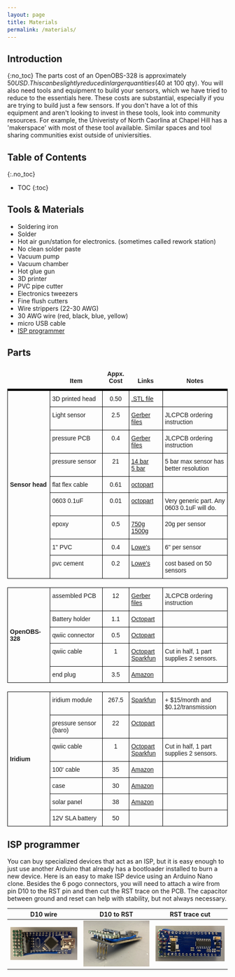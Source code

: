 ```yaml
---
layout: page
title: Materials
permalink: /materials/
---
```

## Introduction
{:no_toc}
The parts cost of an OpenOBS-328 is approximately $50 USD. This can be slightly reduced in larger quantities ($40 at 100 qty). You will also need tools and equipment to build your sensors, which we have tried to reduce to the essentials here. These costs are substantial, especially if you are trying to build just a few sensors. If you don't have a lot of this equipment and aren't looking to invest in these tools, look into community resources. For example, the Univeristy of North Caorlina at Chapel Hill has a 'makerspace' with most of these tool available. Similar spaces and tool sharing communities exist outside of univiersities. 

## Table of Contents 
{:.no_toc}
* TOC
{:toc}


## Tools & Materials
* Soldering iron
* Solder
* Hot air gun/station for electronics. (sometimes called rework station)
* No clean solder paste
* Vacuum pump
* Vacuum chamber
* Hot glue gun
* 3D printer
* PVC pipe cutter
* Electronics tweezers
* Fine flush cutters
* Wire strippers (22-30 AWG)
* 30 AWG wire (red, black, blue, yellow)
* micro USB cable
* [ISP programmer](#isp-programmer)

## Parts

<style type="text/css">
.tg  {border-collapse:collapse;border-spacing:0;}
.tg td{border-color:black;border-style:solid;border-width:1px;font-family:Arial, sans-serif;font-size:14px;
  overflow:hidden;padding:10px 5px;word-break:normal;}
.tg th{border-color:black;border-style:solid;border-width:1px;font-family:Arial, sans-serif;font-size:14px;
  font-weight:normal;overflow:hidden;padding:10px 5px;word-break:normal;}
.tg .tg-wp8o{border-color:#000000; text-align:center;vertical-align:top}
.tg .tg-73oq{border-color:#000000;text-align:left;vertical-align:top}
.tg .tg-jdb5{border-color:#000000;font-weight:bold;text-align:center;vertical-align:bottom; border-width: 0px 0px 5px 0px}
.tg .tg-1tol{border-color:#000000;font-weight:bold;text-align:left;vertical-align:middle}
.tg .tg-4e6d{border-color:#000000;color:#00E;text-align:left;text-decoration:underline;vertical-align:top}
.tg .tg-noSides{border-left:0px; border-right:0px}
</style>
<table class="tg">
<colgroup>
<col style="width: 15%">
<col style="width: 20%">
<col style="width: 10%">
<col style="width: 10%">
<col style="width: 20%">
</colgroup>
<thead>
  <tr>
    <th class="tg-jdb5"></th>
    <th class="tg-jdb5">Item</th>
    <th class="tg-jdb5">Appx. Cost</th>
    <th class="tg-jdb5">Links</th>
    <th class="tg-jdb5">Notes</th>
  </tr>
</thead>
<tbody>
  <tr>
    <td class="tg-1tol" rowspan="9">Sensor head</td>
    <td class="tg-73oq">3D printed head</td>
    <td class="tg-wp8o">0.50</td>
    <td class="tg-73oq"><a href="https://github.com/tedlanghorst/OpenOBS-328/blob/main/hardware/3D_print/sensor_head_single.stl" target="_blank" rel="noopener noreferrer">.STL file</a></td>
    <td class="tg-73oq"></td>
  </tr>
  <tr>
    <td class="tg-73oq">Light sensor</td>
    <td class="tg-wp8o">2.5</td>
    <td class="tg-73oq"><a href="https://github.com/tedlanghorst/OpenOBS-328/tree/main/hardware/PCBA/turbidity" target="_blank" rel="noopener noreferrer">Gerber files</a></td>
    <td class="tg-73oq">JLCPCB ordering instruction</td>
  </tr>
  <tr>
    <td class="tg-73oq">pressure PCB</td>
    <td class="tg-wp8o">0.4</td>
    <td class="tg-73oq"><a href="https://github.com/tedlanghorst/OpenOBS-328/tree/main/hardware/PCBA/pressure" target="_blank" rel="noopener noreferrer">Gerber files</a></td>
    <td class="tg-73oq">JLCPCB ordering instruction</td>
  </tr>
  <tr>
    <td class="tg-73oq">pressure sensor</td>
    <td class="tg-wp8o">21</td>
    <td class="tg-73oq"><a href="https://octopart.com/ms580314ba01-00-te+connectivity-59208930?r=sp" target="_blank" rel="noopener noreferrer">14 bar</a><br><a href="https://octopart.com/ms580305ba01-00-te+connectivity-59208929?r=sp" target="_blank" rel="noopener noreferrer">5 bar</a></td>
    <td class="tg-73oq">5 bar max sensor has better resolution</td>
  </tr>
  <tr>
    <td class="tg-73oq">flat flex cable</td>
    <td class="tg-wp8o">0.61</td>
    <td class="tg-73oq"><a href="https://octopart.com/search?q=5-1474644-0&currency=USD&specs=0" target="_blank" rel="noopener noreferrer">octopart</a></td>
    <td class="tg-73oq"></td>
  </tr>
  <tr>
    <td class="tg-73oq">0603 0.1uF</td>
    <td class="tg-wp8o">0.01</td>
    <td class="tg-73oq"><a href="https://octopart.com/cl10b104kb8nnwc-samsung-23795471?r=sp" target="_blank" rel="noopener noreferrer">octopart</a></td>
    <td class="tg-73oq">Very generic part. Any 0603 0.1uF will do.</td>
  </tr>
  <tr>
    <td class="tg-73oq">epoxy</td>
    <td class="tg-wp8o">0.5</td>
    <td class="tg-73oq"><a href="https://www.amazon.com/VViViD-Optically-Clear-2-Part-Coating/dp/B0797KW5JD/ref=sr_1_2?crid=3DGB62750R6T6&keywords=VViViD+Optically+Clear+2-Part+Epoxy+Hard+Gloss+Coating+Resin&qid=1683411866&sprefix=vvivid+optically+clear+2-part+epoxy+hard+gloss+coating+resin+750g+small+pack+%2Caps%2C99&sr=8-2" target="_blank" rel="noopener noreferrer">750g</a><br><a href="https://www.amazon.com/VViViD-Optically-Clear-2-Part-Coating/dp/B07RM5Z991/ref=sr_1_5?crid=3DGB62750R6T6&keywords=VViViD+Optically+Clear+2-Part+Epoxy+Hard+Gloss+Coating+Resin&qid=1683411946&sprefix=vvivid+optically+clear+2-part+epoxy+hard+gloss+coating+resin+750g+small+pack+%2Caps%2C99&sr=8-5" target="_blank" rel="noopener noreferrer">1500g</a></td>
    <td class="tg-73oq">20g per sensor</td>
  </tr>
  <tr>
    <td class="tg-73oq">1" PVC</td>
    <td class="tg-wp8o">0.4</td>
    <td class="tg-73oq"><a href="https://www.lowes.com/pd/Charlotte-Pipe-1-in-dia-x-10-ft-L-200-PSI-SDR-21-PVC-Pipe/1000080801" target="_blank" rel="noopener noreferrer">Lowe's</a></td>
    <td class="tg-73oq">6" per sensor</td>
  </tr>
  <tr>
    <td class="tg-73oq">pvc cement</td>
    <td class="tg-wp8o">0.2</td>
    <td class="tg-73oq"><a href="https://www.lowes.com/pd/Oatey-8-fl-oz-PVC-Cement/4750803" target="_blank" rel="noopener noreferrer">Lowe's</a></td>
    <td class="tg-73oq">cost based on 50 sensors</td>
  </tr>
  <tr>
    <td class="tg-noSides"></td>
    <td class="tg-noSides"></td>
    <td class="tg-noSides"></td>
    <td class="tg-noSides"></td>
    <td class="tg-noSides"></td>
  </tr>
  <tr>
    <td class="tg-1tol" rowspan="5">OpenOBS-328</td>
    <td class="tg-73oq">assembled PCB</td>
    <td class="tg-wp8o">12</td>
    <td class="tg-73oq"><a href="https://github.com/tedlanghorst/OpenOBS-328/tree/main/hardware/PCBA/logger" target="_blank" rel="noopener noreferrer">Gerber files</a></td>
    <td class="tg-73oq">JLCPCB ordering instruction</td>
  </tr>
  <tr>
    <td class="tg-73oq">Battery holder</td>
    <td class="tg-wp8o">1.1</td>
    <td class="tg-73oq"><a href="https://octopart.com/2460-keystone-17876?r=sp" target="_blank" rel="noopener noreferrer">Octopart</a></td>
    <td class="tg-73oq"></td>
  </tr>
  <tr>
    <td class="tg-73oq">qwiic connector</td>
    <td class="tg-wp8o">0.5</td>
    <td class="tg-73oq"><a href="https://octopart.com/sm04b-srss-tb%28lf%29%28sn%29-jst-289307?r=sp" target="_blank" rel="noopener noreferrer">Octopart</a></td>
    <td class="tg-73oq"></td>
  </tr>
  <tr>
    <td class="tg-73oq">qwiic cable</td>
    <td class="tg-wp8o">1</td>
    <td class="tg-73oq"><a href="https://octopart.com/prt-17257-sparkfun-115856491?r=sp" target="_blank" rel="noopener noreferrer">Octopart</a><br><a href="https://www.sparkfun.com/products/14429" target="_blank" rel="noopener noreferrer">Sparkfun</a></td>
    <td class="tg-73oq">Cut in half, 1 part supplies 2 sensors.</td>
  </tr>
  <tr>
    <td class="tg-73oq">end plug</td>
    <td class="tg-wp8o">3.5</td>
    <td class="tg-73oq"><a href="https://www.amazon.com/Dsnaduo-Automotive-Neoprene-Expansion-28mm/dp/B09P12JQRD/ref=pd_bxgy_vft_none_sccl_2/145-3546519-1924258?pd_rd_w=71jGh&content-id=amzn1.sym.7f0cf323-50c6-49e3-b3f9-63546bb79c92&pf_rd_p=7f0cf323-50c6-49e3-b3f9-63546bb79c92&pf_rd_r=3X7QQF87M0K1WG5FSKEE&pd_rd_wg=kG2Ph&pd_rd_r=2b97f4d7-f0c1-4cfa-ab36-4c1da310bbc5&pd_rd_i=B09P12JQRD&psc=1" target="_blank" rel="noopener noreferrer">Amazon</a></td>
    <td class="tg-73oq"></td>
  </tr>
  <tr>
    <td class="tg-noSides"></td>
    <td class="tg-noSides"></td>
    <td class="tg-noSides"></td>
    <td class="tg-noSides"></td>
    <td class="tg-noSides"></td>
  </tr>
  <tr>
    <td class="tg-1tol" rowspan="7">Iridium</td>
    <td class="tg-73oq">iridium module</td>
    <td class="tg-wp8o">267.5</td>
    <td class="tg-73oq"><a href="https://www.sparkfun.com/products/14498" target="_blank" rel="noopener noreferrer">Sparkfun</a></td>
    <td class="tg-73oq">+ $15/month and $0.12/transmission</td>
  </tr>
  <tr>
    <td class="tg-73oq">pressure sensor (baro)</td>
    <td class="tg-wp8o">22</td>
    <td class="tg-73oq"><a href="https://octopart.com/ms580302ba01-00-te+connectivity-59208928?r=sp" target="_blank" rel="noopener noreferrer">Octopart</a></td>
    <td class="tg-73oq"></td>
  </tr>
  <tr>
    <td class="tg-73oq">qwiic cable</td>
    <td class="tg-wp8o">1</td>
    <td class="tg-4e6d"><a href="https://octopart.com/prt-17257-sparkfun-115856491?r=sp" target="_blank" rel="noopener noreferrer">Octopart</a><br><a href="https://www.sparkfun.com/products/14429" target="_blank" rel="noopener noreferrer">Sparkfun</a></td>
    <td class="tg-73oq">Cut in half, 1 part supplies 2 sensors.</td>
  </tr>
  <tr>
    <td class="tg-73oq">100' cable</td>
    <td class="tg-wp8o">35</td>
    <td class="tg-4e6d"><a href="https://www.amazon.com/Monoprice-Access-Gauge-Conductor-Speaker/dp/B003KPYRJM/ref=d_pd_di_sccai_cn_sccl_2_2/147-5558742-6438149?pd_rd_w=XtCA6&content-id=amzn1.sym.e13de93e-5518-4644-8e6b-4ee5f2e0b062&pf_rd_p=e13de93e-5518-4644-8e6b-4ee5f2e0b062&pf_rd_r=2148BS7ECTT29JE6CXV4&pd_rd_wg=w4b3d&pd_rd_r=52dbf083-5f28-4a72-8769-5486458894c5&pd_rd_i=B003KPYRJM&psc=1" target="_blank" rel="noopener noreferrer">Amazon</a></td>
    <td class="tg-73oq"></td>
  </tr>
  <tr>
    <td class="tg-73oq">case</td>
    <td class="tg-wp8o">30</td>
    <td class="tg-4e6d"><a href="https://www.amazon.com/Olympia-Waterproof-Customizable-Equiment-Camera/dp/B08CXZNSK2/ref=sr_1_15?crid=JHF3WLPXNAAT&keywords=waterproof%2Bcase&qid=1683414354&sprefix=waterproof%2Bcase%2Caps%2C98&sr=8-15&th=1" target="_blank" rel="noopener noreferrer">Amazon</a></td>
    <td class="tg-73oq"></td>
  </tr>
  <tr>
    <td class="tg-73oq">solar panel</td>
    <td class="tg-wp8o">38</td>
    <td class="tg-4e6d"><a href="https://www.amazon.com/SOLPERK-Maintainer-Waterproof-Controller-Adjustable/dp/B091KGZGM3/ref=sr_1_3?crid=2H0AH8F0C328Y&keywords=12v%2Bsolar%2Bpanel&qid=1683414390&sprefix=12v%2Bsolar%2Bpanel%2Caps%2C103&sr=8-3&th=1" target="_blank" rel="noopener noreferrer">Amazon</a></td>
    <td class="tg-73oq"></td>
  </tr>
  <tr>
    <td class="tg-73oq">12V SLA battery</td>
    <td class="tg-wp8o">50</td>
    <td class="tg-4e6d"></td>
    <td class="tg-73oq"></td>
  </tr>
</tbody>
</table>

## ISP programmer
You can buy specialized devices that act as an ISP, but it is easy enough to just use another Arduino that already has a bootloader installed to burn a new device. Here is an easy to make ISP device using an Arduino Nano clone. Besides the 6 pogo connectors, you will need to attach a wire from pin D10 to the RST pin and then cut the RST trace on the PCB. The capacitor between ground and reset can help with stability, but not always necessary. 

D10 wire | D10 to RST | RST trace cut
|:------:|:----------:|:-----------:|
![](./assets/images/ISP_1.JPG)|![](./assets/images/ISP_2.JPG)|![](./assets/images/ISP_3.JPG)